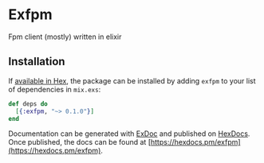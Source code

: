 # Exfpm

Fpm client (mostly) written in elixir

## Installation

If [available in Hex](https://hex.pm/docs/publish), the package can be installed
by adding `exfpm` to your list of dependencies in `mix.exs`:

```elixir
def deps do
  [{:exfpm, "~> 0.1.0"}]
end
```

Documentation can be generated with [ExDoc](https://github.com/elixir-lang/ex_doc)
and published on [HexDocs](https://hexdocs.pm). Once published, the docs can
be found at [https://hexdocs.pm/exfpm](https://hexdocs.pm/exfpm).

